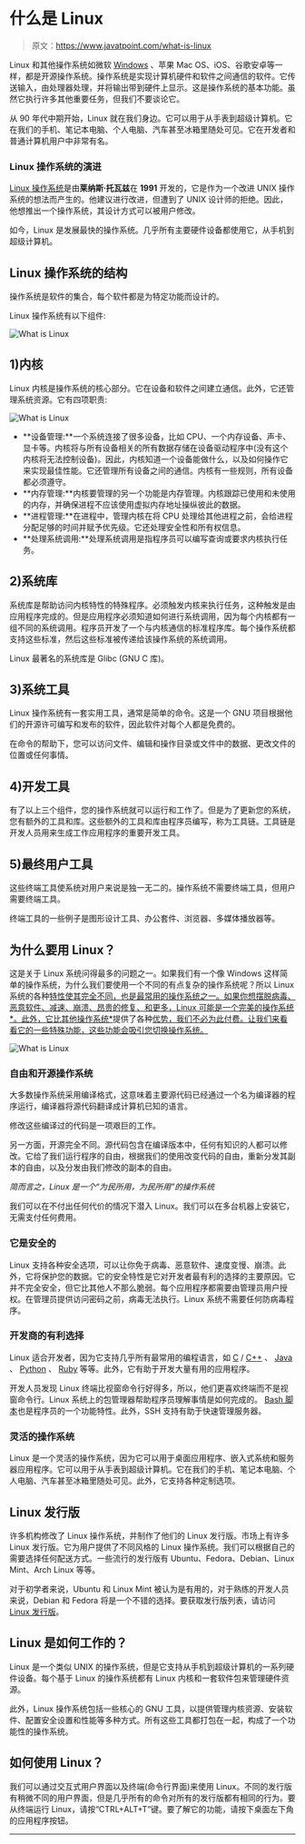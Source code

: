 # 什么是 Linux

> 原文：<https://www.javatpoint.com/what-is-linux>

Linux 和其他操作系统如微软 [Windows](https://www.javatpoint.com/windows) 、苹果 Mac OS、iOS、谷歌安卓等一样，都是开源操作系统。操作系统是实现计算机硬件和软件之间通信的软件。它传送输入，由处理器处理，并将输出带到硬件上显示。这是操作系统的基本功能。虽然它执行许多其他重要任务，但我们不要谈论它。

从 90 年代中期开始，Linux 就在我们身边。它可以用于从手表到超级计算机。它在我们的手机、笔记本电脑、个人电脑、汽车甚至冰箱里随处可见。它在开发者和普通计算机用户中非常有名。

### Linux 操作系统的演进

[Linux 操作系统](https://www.javatpoint.com/linux-tutorial)是由**莱纳斯·托瓦兹**在 **1991** 开发的，它是作为一个改进 UNIX 操作系统的想法而产生的。他建议进行改进，但遭到了 UNIX 设计师的拒绝。因此，他想推出一个操作系统，其设计方式可以被用户修改。

如今，Linux 是发展最快的操作系统。几乎所有主要硬件设备都使用它，从手机到超级计算机。

## Linux 操作系统的结构

操作系统是软件的集合，每个软件都是为特定功能而设计的。

Linux 操作系统有以下组件:

![What is Linux](img/890886cb6e6c76bb6cc8005b21b0f600.png)

## 1)内核

Linux 内核是操作系统的核心部分。它在设备和软件之间建立通信。此外，它还管理系统资源。它有四项职责:

![What is Linux](img/20e764f03177395a8310839ca133070d.png)

*   **设备管理:**一个系统连接了很多设备，比如 CPU、一个内存设备、声卡、显卡等。内核将与所有设备相关的所有数据存储在设备驱动程序中(没有这个内核将无法控制设备)。因此，内核知道一个设备能做什么，以及如何操作它来实现最佳性能。它还管理所有设备之间的通信。内核有一些规则，所有设备都必须遵守。
*   **内存管理:**内核要管理的另一个功能是内存管理。内核跟踪已使用和未使用的内存，并确保进程不应该使用虚拟内存地址操纵彼此的数据。
*   **进程管理:**在进程中，管理内核在将 CPU 处理给其他进程之前，会给进程分配足够的时间并赋予优先级。它还处理安全性和所有权信息。
*   **处理系统调用:**处理系统调用是指程序员可以编写查询或要求内核执行任务。

## 2)系统库

系统库是帮助访问内核特性的特殊程序。必须触发内核来执行任务，这种触发是由应用程序完成的。但是应用程序必须知道如何进行系统调用，因为每个内核都有一组不同的系统调用。程序员开发了一个与内核通信的标准程序库。每个操作系统都支持这些标准，然后这些标准被传递给该操作系统的系统调用。

Linux 最著名的系统库是 Glibc (GNU C 库)。

## 3)系统工具

Linux 操作系统有一套实用工具，通常是简单的命令。这是一个 GNU 项目根据他们的开源许可编写和发布的软件，因此软件对每个人都是免费的。

在命令的帮助下，您可以访问文件、编辑和操作目录或文件中的数据、更改文件的位置或任何事情。

## 4)开发工具

有了以上三个组件，您的操作系统就可以运行和工作了。但是为了更新您的系统，您有额外的工具和库。这些额外的工具和库由程序员编写，称为工具链。工具链是开发人员用来生成工作应用程序的重要开发工具。

## 5)最终用户工具

这些终端工具使系统对用户来说是独一无二的。操作系统不需要终端工具，但用户需要终端工具。

终端工具的一些例子是图形设计工具、办公套件、浏览器、多媒体播放器等。

## 为什么要用 Linux？

这是关于 Linux 系统问得最多的问题之一。如果我们有一个像 Windows 这样简单的操作系统，为什么我们要使用一个不同的有点复杂的操作系统呢？所以 Linux 系统的各种[特性使其完全不同，也是最常用的操作系统之一。如果你想摆脱病毒、恶意软件、减速、崩溃、昂贵的修复、和更多，Linux 可能是一个完美的操作系统*。此外，它比其他操作系统*](https://www.javatpoint.com/linux-features)提供了各种[优势，我们不必为此付费。让我们来看看它的一些特殊功能，这些功能会吸引您切换操作系统。](https://www.javatpoint.com/advantages-of-linux)

![What is Linux](img/79a15b01a745b89a4711f50b8e807f78.png)

### 自由和开源操作系统

大多数操作系统采用编译格式，这意味着主要源代码已经通过一个名为编译器的程序运行，编译器将源代码翻译成计算机已知的语言。

修改这些编译过的代码是一项艰巨的工作。

另一方面，开源完全不同。源代码包含在编译版本中，任何有知识的人都可以修改。它给了我们运行程序的自由，根据我们的使用改变代码的自由，重新分发其副本的自由，以及分发由我们修改的副本的自由。

*简而言之，Linux 是一个“为民所用，为民所用”的操作系统*

我们可以在不付出任何代价的情况下潜入 Linux。我们可以在多台机器上安装它，无需支付任何费用。

### 它是安全的

Linux 支持各种安全选项，可以让你免于病毒、恶意软件、速度变慢、崩溃。此外，它将保护您的数据。它的安全特性是它对开发者最有利的选择的主要原因。它并不完全安全，但它比其他人不那么脆弱。每个应用程序都需要由管理员用户授权。在管理员提供访问密码之前，病毒无法执行。Linux 系统不需要任何防病毒程序。

### 开发商的有利选择

Linux 适合开发者，因为它支持几乎所有最常用的编程语言，如 [C](https://www.javatpoint.com/c-programming-language-tutorial) / [C++](https://www.javatpoint.com/cpp-tutorial) 、 [Java](https://www.javatpoint.com/java-tutorial) 、 [Python](https://www.javatpoint.com/python-tutorial) 、 [Ruby](https://www.javatpoint.com/ruby-tutorial) 等等。此外，它有助于开发大量有用的应用程序。

开发人员发现 Linux 终端比视窗命令行好得多，所以，他们更喜欢终端而不是视窗命令行。Linux 系统上的包管理器帮助程序员理解事情是如何完成的。 [Bash 脚本](https://www.javatpoint.com/bash)也是程序员的一个功能特性。此外，SSH 支持有助于快速管理服务器。

### 灵活的操作系统

Linux 是一个灵活的操作系统，因为它可以用于桌面应用程序、嵌入式系统和服务器应用程序。它可以用于从手表到超级计算机。它在我们的手机、笔记本电脑、个人电脑、汽车甚至冰箱里随处可见。此外，它支持各种定制选项。

## Linux 发行版

许多机构修改了 Linux 操作系统，并制作了他们的 Linux 发行版。市场上有许多 Linux 发行版。它为用户提供了不同风格的 Linux 操作系统。我们可以根据自己的需要选择任何配送方式。一些流行的发行版有 Ubuntu、Fedora、Debian、Linux Mint、Arch Linux 等等。

对于初学者来说，Ubuntu 和 Linux Mint 被认为是有用的，对于熟练的开发人员来说，Debian 和 Fedora 将是一个不错的选择。要获取发行版列表，请访问 [Linux 发行版](https://www.javatpoint.com/linux-distributions)。

## Linux 是如何工作的？

Linux 是一个类似 UNIX 的操作系统，但是它支持从手机到超级计算机的一系列硬件设备。每个基于 Linux 的操作系统都有 Linux 内核和一套软件包来管理硬件资源。

此外，Linux 操作系统包括一些核心的 GNU 工具，以提供管理内核资源、安装软件、配置安全设置和性能等多种方式。所有这些工具都打包在一起，构成了一个功能性的操作系统。

## 如何使用 Linux？

我们可以通过交互式用户界面以及终端(命令行界面)来使用 Linux。不同的发行版有稍微不同的用户界面，但是几乎所有的命令对所有的发行版都有相同的行为。要从终端运行 Linux，请按“CTRL+ALT+T”键。要了解它的功能，请按下桌面左下角的应用程序按钮。

* * *